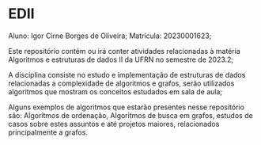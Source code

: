 # EDII
Aluno: Igor Cirne Borges de Oliveira;
Matrícula: 20230001623;

Este repositório contém ou irá conter atividades relacionadas à matéria Algoritmos e estruturas de dados II da UFRN no semestre de 2023.2;

A disciplina consiste no estudo e implementação de estruturas de dados relacionadas a complexidade de algoritmos e grafos, serão utilizados algoritmos que mostram os conceitos estudados em sala de aula;

Alguns exemplos de algoritmos que estarão presentes nesse repositório são: Algoritmos de ordenação, Algoritmos de busca em grafos, estudos de casos sobre estes assuntos e até projetos maiores, relacionados principalmente a grafos.
